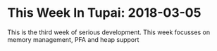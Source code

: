 # This Week In Tupai: 2018-03-05

This is the third week of serious development. This week focusses on memory management, PFA and heap support

